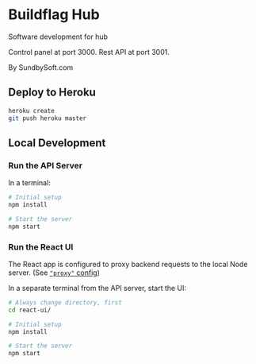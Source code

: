 # Buildflag Hub
Software development for hub

Control panel at port 3000.
Rest API at port 3001.

By SundbySoft.com

## Deploy to Heroku

```bash
heroku create
git push heroku master
```

## Local Development

### Run the API Server

In a terminal:

```bash
# Initial setup
npm install

# Start the server
npm start
```

### Run the React UI

The React app is configured to proxy backend requests to the local Node server. (See [`"proxy"` config](react-ui/package.json))

In a separate terminal from the API server, start the UI:

```bash
# Always change directory, first
cd react-ui/

# Initial setup
npm install

# Start the server
npm start
```
